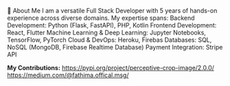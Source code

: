 👋 About Me
I am a versatile Full Stack Developer with 5 years of hands-on experience across diverse domains. My expertise spans:
Backend Development: Python (Flask, FastAPI), PHP, Kotlin
Frontend Development: React, Flutter
Machine Learning & Deep Learning: Jupyter Notebooks, TensorFlow, PyTorch
Cloud & DevOps: Heroku, Firebas
Databases: SQL, NoSQL (MongoDB, Firebase Realtime Database)
Payment Integration: Stripe API

**My Contributions:**
https://pypi.org/project/perceptive-crop-image/2.0.0/
https://medium.com/@fathima.offical.msg/
